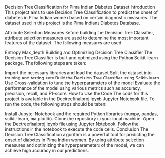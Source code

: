 Decision Tree Classification for Pima Indian Diabetes Dataset
Introduction
This project aims to use Decision Tree Classification to predict the onset of diabetes in Pima Indian women based on certain diagnostic measures. The dataset used in this project is the Pima Indians Diabetes Database.

Attribute Selection Measures
Before building the Decision Tree Classifier, attribute selection measures are used to determine the most important features of the dataset. The following measures are used:

Entropy
Max_depth
Building and Optimizing Decision Tree Classifier
The Decision Tree Classifier is built and optimized using the Python Scikit-learn package. The following steps are taken:

Import the necessary libraries and load the dataset
Split the dataset into training and testing sets
Build the Decision Tree Classifier using Scikit-learn
Use Cross-validation to tune the hyperparameters of the model
Evaluate the performance of the model using various metrics such as accuracy, precision, recall, and F1-score.
How to Use the Code
The code for this project is available in the Dectreefinalproj.ipynb Jupyter Notebook file. To run the code, the following steps should be taken:

Install Jupyter Notebook and the required Python libraries (numpy, pandas, scikit-learn, matplotlib).
Clone the repository to your local machine.
Open the Dectreefinalproj.ipynb file using Jupyter Notebook.
Follow the instructions in the notebook to execute the code cells.
Conclusion
The Decision Tree Classification algorithm is a powerful tool for predicting the onset of diabetes in Pima Indian women. By using attribute selection measures and optimizing the hyperparameters of the model, we can achieve high accuracy in our predictions.
